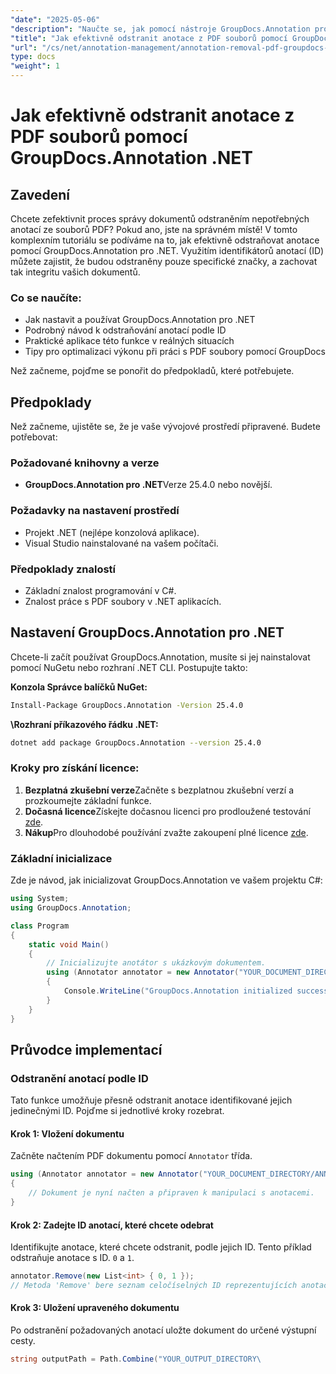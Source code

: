 ```yaml
---
"date": "2025-05-06"
"description": "Naučte se, jak pomocí nástroje GroupDocs.Annotation pro .NET odstraňovat anotace podle ID a optimalizovat tak proces správy dokumentů pomocí tohoto komplexního průvodce."
"title": "Jak efektivně odstranit anotace z PDF souborů pomocí GroupDocs.Annotation .NET"
"url": "/cs/net/annotation-management/annotation-removal-pdf-groupdocs-dotnet-guide/"
type: docs
"weight": 1
---
```


# Jak efektivně odstranit anotace z PDF souborů pomocí GroupDocs.Annotation .NET

## Zavedení

Chcete zefektivnit proces správy dokumentů odstraněním nepotřebných anotací ze souborů PDF? Pokud ano, jste na správném místě! V tomto komplexním tutoriálu se podíváme na to, jak efektivně odstraňovat anotace pomocí GroupDocs.Annotation pro .NET. Využitím identifikátorů anotací (ID) můžete zajistit, že budou odstraněny pouze specifické značky, a zachovat tak integritu vašich dokumentů.

### Co se naučíte:
- Jak nastavit a používat GroupDocs.Annotation pro .NET
- Podrobný návod k odstraňování anotací podle ID
- Praktické aplikace této funkce v reálných situacích
- Tipy pro optimalizaci výkonu při práci s PDF soubory pomocí GroupDocs

Než začneme, pojďme se ponořit do předpokladů, které potřebujete.

## Předpoklady

Než začneme, ujistěte se, že je vaše vývojové prostředí připravené. Budete potřebovat:

### Požadované knihovny a verze
- **GroupDocs.Annotation pro .NET**Verze 25.4.0 nebo novější.

### Požadavky na nastavení prostředí
- Projekt .NET (nejlépe konzolová aplikace).
- Visual Studio nainstalované na vašem počítači.

### Předpoklady znalostí
- Základní znalost programování v C#.
- Znalost práce s PDF soubory v .NET aplikacích.

## Nastavení GroupDocs.Annotation pro .NET

Chcete-li začít používat GroupDocs.Annotation, musíte si jej nainstalovat pomocí NuGetu nebo rozhraní .NET CLI. Postupujte takto:

**Konzola Správce balíčků NuGet:**
```bash
Install-Package GroupDocs.Annotation -Version 25.4.0
```

**\Rozhraní příkazového řádku .NET:**
```bash
dotnet add package GroupDocs.Annotation --version 25.4.0
```

### Kroky pro získání licence:
1. **Bezplatná zkušební verze**Začněte s bezplatnou zkušební verzí a prozkoumejte základní funkce.
2. **Dočasná licence**Získejte dočasnou licenci pro prodloužené testování [zde](https://purchase.groupdocs.com/temporary-license/).
3. **Nákup**Pro dlouhodobé používání zvažte zakoupení plné licence [zde](https://purchase.groupdocs.com/buy).

### Základní inicializace
Zde je návod, jak inicializovat GroupDocs.Annotation ve vašem projektu C#:

```csharp
using System;
using GroupDocs.Annotation;

class Program
{
    static void Main()
    {
        // Inicializujte anotátor s ukázkovým dokumentem.
        using (Annotator annotator = new Annotator("YOUR_DOCUMENT_DIRECTORY/ANNOTATED.pdf"))
        {
            Console.WriteLine("GroupDocs.Annotation initialized successfully.");
        }
    }
}
```

## Průvodce implementací

### Odstranění anotací podle ID

Tato funkce umožňuje přesně odstranit anotace identifikované jejich jedinečnými ID. Pojďme si jednotlivé kroky rozebrat.

#### Krok 1: Vložení dokumentu
Začněte načtením PDF dokumentu pomocí `Annotator` třída.

```csharp
using (Annotator annotator = new Annotator("YOUR_DOCUMENT_DIRECTORY/ANNOTATED.pdf"))
{
    // Dokument je nyní načten a připraven k manipulaci s anotacemi.
}
```

#### Krok 2: Zadejte ID anotací, které chcete odebrat
Identifikujte anotace, které chcete odstranit, podle jejich ID. Tento příklad odstraňuje anotace s ID. `0` a `1`.

```csharp
annotator.Remove(new List<int> { 0, 1 });
// Metoda 'Remove' bere seznam celočíselných ID reprezentujících anotace.
```

#### Krok 3: Uložení upraveného dokumentu
Po odstranění požadovaných anotací uložte dokument do určené výstupní cesty.

```csharp
string outputPath = Path.Combine("YOUR_OUTPUT_DIRECTORY\